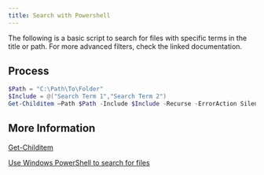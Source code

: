 ```yaml
---
title: Search with Powershell
---
```


The following is a basic script to search for files with specific terms in the title or path. For more advanced filters, check the linked documentation.

## Process

```PowerShell
$Path = "C:\Path\To\Folder"
$Include = @("Search Term 1","Search Term 2")
Get-Childitem –Path $Path -Include $Include -Recurse -ErrorAction SilentlyContinue
```

## More Information

[Get-Childitem](https://learn.microsoft.com/en-us/powershell/module/microsoft.powershell.management/get-childitem)

[Use Windows PowerShell to search for files](https://devblogs.microsoft.com/scripting/use-windows-powershell-to-search-for-files/)
